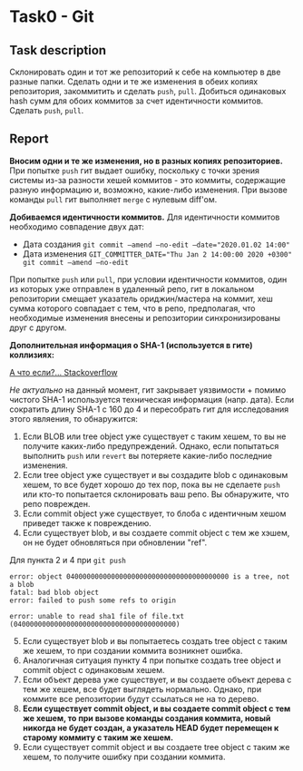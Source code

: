 # Task0 - Git

## Task description
Склонировать один и тот же репозиторий к себе на компьютер в две разные папки. Сделать одни и те же изменения в обеих копиях репозитория, закоммитить и сделать ```push```, ```pull```. Добиться одинаковых hash сумм для обоих коммитов за счет идентичности коммитов. Сделать ```push```, ```pull```.
## Report

**Вносим одни и те же изменения, но в разных копиях репозиториев.**
При попытке ```push``` гит выдает ошибку, поскольку с точки зрения системы из-за разности хешей коммитов - это коммиты, содержащие разную информацию и, возможно, какие-либо изменения.
При вызове команды ```pull``` гит выполняет ```merge``` c нулевым diff'ом. 

**Добиваемся идентичности коммитов.**
Для идентичности коммитов необходимо совпадение двух дат:
- Дата создания ```git commit —amend —no-edit —date="2020.01.02 14:00"```
- Дата изменения ```GIT_COMMITTER_DATE="Thu Jan 2 14:00:00 2020 +0300" git commit —amend —no-edit```

При попытке ```push``` или ```pull```, при условии идентичности коммитов, один из которых уже отправлен в удаленный репо, гит в локальном репозитории смещает указатель ориджин/мастера на коммит, хеш сумма которого совпадает с тем, что в репо, предполагая, что необходимые изменения внесены и репозитории синхронизированы друг с другом. 

**Дополнительная информация о SHA-1 (используется в гите) коллизиях:**

[А что если?... Stackoverflow](https://stackoverflow.com/questions/9392365/how-would-git-handle-a-sha-1-collision-on-a-blob)

*Не актуально* на данный момент, гит закрывает уязвимости + помимо чистого SHA-1 используется техническая информация (напр. дата).
Если сократить длину SHA-1 с 160 до 4 и пересобрать гит для исследования этого являения, то обнаружится:
1. Если BLOB или tree object уже существует с таким хешем, то вы не получите каких-либо предупреждений. Однако, если попытаться выполнить ```push``` или ```revert``` вы потеряете какие-либо последние изменения. 
2. Если tree object уже существует и вы создадите blob с одинаковым хешем, то все будет хорошо до тех пор, пока вы не сделаете ```push``` или кто-то попытается склонировать ваш репо. Вы обнаружите, что репо поврежден.
3. Если commit object уже существует, то блоба с идентичным хешом приведет также к повреждению.
4. Если существует blob, и вы создаете commit object с тем же хэшем, он не будет обновляться при обновлении "ref".

Для пункта 2 и 4 при ```git push```
```
error: object 0400000000000000000000000000000000000000 is a tree, not a blob
fatal: bad blob object
error: failed to push some refs to origin

error: unable to read sha1 file of file.txt (0400000000000000000000000000000000000000)
```

5. Если существует blob и вы попытаетесь создать tree object c таким же хешем, то при создании коммита возникнет ошибка.
6. Аналогичная ситуация пункту 4 при попытке создать tree object и commit object с одинаковым хешем.
7. Если объект дерева уже существует, и вы создаете объект дерева с тем же хешем, все будет выглядеть нормально. Однако, при коммите все репозитории будут ссылаться не на то дерево.
8. **Если существует commit object, и вы создаете commit object с тем же хешем, то при вызове команды создания коммита, новый никогда не будет создан, а указатель HEAD будет перемещен к старому коммиту с таким же хешем.**
9. Если существует commit object и вы создаете tree object с таким же хешем, то получите ошибку при создании коммита.
